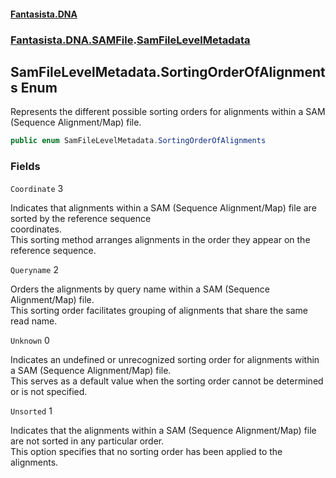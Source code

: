 #### [Fantasista.DNA](index.md 'index')
### [Fantasista.DNA.SAMFile](Fantasista.DNA.SAMFile.md 'Fantasista.DNA.SAMFile').[SamFileLevelMetadata](Fantasista.DNA.SAMFile.SamFileLevelMetadata.md 'Fantasista.DNA.SAMFile.SamFileLevelMetadata')

## SamFileLevelMetadata.SortingOrderOfAlignments Enum

Represents the different possible sorting orders for alignments within a SAM (Sequence Alignment/Map) file.

```csharp
public enum SamFileLevelMetadata.SortingOrderOfAlignments
```
### Fields

<a name='Fantasista.DNA.SAMFile.SamFileLevelMetadata.SortingOrderOfAlignments.Coordinate'></a>

`Coordinate` 3

Indicates that alignments within a SAM (Sequence Alignment/Map) file are sorted by the reference sequence  
coordinates.  
This sorting method arranges alignments in the order they appear on the reference sequence.

<a name='Fantasista.DNA.SAMFile.SamFileLevelMetadata.SortingOrderOfAlignments.Queryname'></a>

`Queryname` 2

Orders the alignments by query name within a SAM (Sequence Alignment/Map) file.  
This sorting order facilitates grouping of alignments that share the same read name.

<a name='Fantasista.DNA.SAMFile.SamFileLevelMetadata.SortingOrderOfAlignments.Unknown'></a>

`Unknown` 0

Indicates an undefined or unrecognized sorting order for alignments within a SAM (Sequence Alignment/Map) file.  
This serves as a default value when the sorting order cannot be determined or is not specified.

<a name='Fantasista.DNA.SAMFile.SamFileLevelMetadata.SortingOrderOfAlignments.Unsorted'></a>

`Unsorted` 1

Indicates that the alignments within a SAM (Sequence Alignment/Map) file are not sorted in any particular order.  
This option specifies that no sorting order has been applied to the alignments.